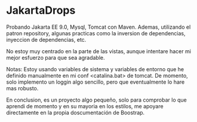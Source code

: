 # JakartaDrops

Probando Jakarta EE 9.0, Mysql, Tomcat con Maven.
Ademas, utilizando el patron repository, algunas practicas como la inversion de dependencias, inyeccion de dependencias, etc.

No estoy muy centrado en la parte de las vistas, aunque intentare hacer mi mejor esfuerzo para que sea agradable.

Notas:
Estoy usando variables de sistema y variables de entorno que he definido manualmente en mi conf <catalina.bat> de tomcat.
De momento, solo implemento un loggin algo sencillo, pero que eventualmente lo hare mas robusto.

En conclusion, es un proyecto algo pequeño, solo para comprobar lo que aprendi de momento y en su mayoria en los estilos, me apoyare directamente en la propia doscumentación de Boostrap.